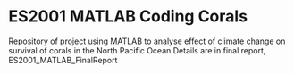 # ES2001 MATLAB Coding Corals
Repository of project using MATLAB to analyse effect of climate change on survival of corals in the North Pacific Ocean
Details are in final report, ES2001_MATLAB_FinalReport
